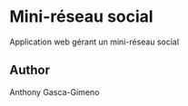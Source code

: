 # Mini-réseau social

Application web gérant un mini-réseau social

## Author 
Anthony Gasca-Gimeno
